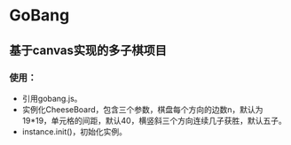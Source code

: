 # GoBang

## 基于canvas实现的多子棋项目

### 使用：
   * 引用gobang.js。
   * 实例化CheeseBoard，包含三个参数，棋盘每个方向的边数n，默认为19*19，单元格的间距，默认40，横竖斜三个方向连续几子获胜，默认五子。
   * instance.init()，初始化实例。

